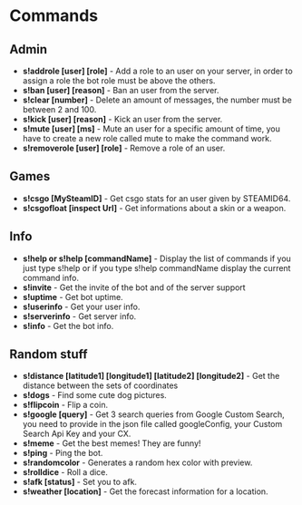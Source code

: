 # Commands

## Admin

* **s!addrole [user] [role]** - Add a role to an user on your server, in order to assign a role the bot role must be above the others.
* **s!ban [user] [reason]** - Ban an user from the server.
* **s!clear [number]** - Delete an amount of messages, the number must be between 2 and 100.
* **s!kick [user] [reason]** - Kick an user from the server.
* **s!mute [user] [ms]** - Mute an user for a specific amount of time, you have to create a new role called mute to make the command work.
* **s!removerole [user] [role]** - Remove a role of an user.

## Games

* **s!csgo [MySteamID]** - Get csgo stats for an user given by STEAMID64.
* **s!csgofloat [inspect Url]** - Get informations about a skin or a weapon.

## Info

* **s!help or s!help [commandName]** - Display the list of commands if you just type s!help or if you type s!help commandName display the current command info.
* **s!invite** - Get the invite of the bot and of the server support
* **s!uptime** - Get bot uptime.
* **s!userinfo** - Get your user info.
* **s!serverinfo** - Get server info.
* **s!info** - Get the bot info.

## Random stuff

* **s!distance [latitude1] [longitude1] [latitude2] [longitude2]** - Get the distance between the sets of coordinates
* **s!dogs** - Find some cute dog pictures.
* **s!flipcoin** - Flip a coin.
* **s!google [query]** - Get 3 search queries from Google Custom Search, you need to provide in the json file called googleConfig, your Custom Search Api Key and your CX.
* **s!meme** - Get the best memes! They are funny!
* **s!ping** - Ping the bot.
* **s!randomcolor** - Generates a random hex color with preview.
* **s!rolldice** - Roll a dice.
* **s!afk [status]** - Set you to afk.
* **s!weather [location]** - Get the forecast information for a location.
